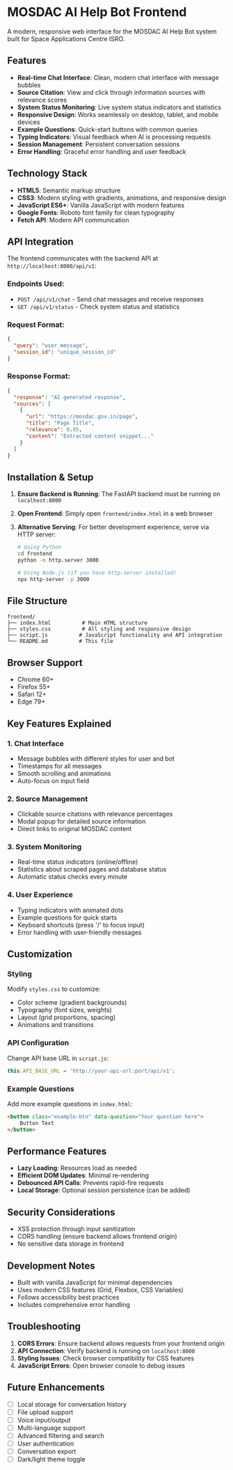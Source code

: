 # MOSDAC AI Help Bot Frontend

A modern, responsive web interface for the MOSDAC AI Help Bot system built for Space Applications Centre ISRO.

## Features

- **Real-time Chat Interface**: Clean, modern chat interface with message bubbles
- **Source Citation**: View and click through information sources with relevance scores
- **System Status Monitoring**: Live system status indicators and statistics
- **Responsive Design**: Works seamlessly on desktop, tablet, and mobile devices
- **Example Questions**: Quick-start buttons with common queries
- **Typing Indicators**: Visual feedback when AI is processing requests
- **Session Management**: Persistent conversation sessions
- **Error Handling**: Graceful error handling and user feedback

## Technology Stack

- **HTML5**: Semantic markup structure
- **CSS3**: Modern styling with gradients, animations, and responsive design
- **JavaScript ES6+**: Vanilla JavaScript with modern features
- **Google Fonts**: Roboto font family for clean typography
- **Fetch API**: Modern API communication

## API Integration

The frontend communicates with the backend API at `http://localhost:8000/api/v1`:

### Endpoints Used:
- `POST /api/v1/chat` - Send chat messages and receive responses
- `GET /api/v1/status` - Check system status and statistics

### Request Format:
```json
{
  "query": "user message",
  "session_id": "unique_session_id"
}
```

### Response Format:
```json
{
  "response": "AI generated response",
  "sources": [
    {
      "url": "https://mosdac.gov.in/page",
      "title": "Page Title",
      "relevance": 0.95,
      "content": "Extracted content snippet..."
    }
  ]
}
```

## Installation & Setup

1. **Ensure Backend is Running**: The FastAPI backend must be running on `localhost:8000`

2. **Open Frontend**: Simply open `frontend/index.html` in a web browser

3. **Alternative Serving**: For better development experience, serve via HTTP server:
   ```bash
   # Using Python
   cd frontend
   python -m http.server 3000
   
   # Using Node.js (if you have http-server installed)
   npx http-server -p 3000
   ```

## File Structure

```
frontend/
├── index.html          # Main HTML structure
├── styles.css          # All styling and responsive design
├── script.js          # JavaScript functionality and API integration
└── README.md          # This file
```

## Browser Support

- Chrome 60+
- Firefox 55+
- Safari 12+
- Edge 79+

## Key Features Explained

### 1. Chat Interface
- Message bubbles with different styles for user and bot
- Timestamps for all messages
- Smooth scrolling and animations
- Auto-focus on input field

### 2. Source Management
- Clickable source citations with relevance percentages
- Modal popup for detailed source information
- Direct links to original MOSDAC content

### 3. System Monitoring
- Real-time status indicators (online/offline)
- Statistics about scraped pages and database status
- Automatic status checks every minute

### 4. User Experience
- Typing indicators with animated dots
- Example questions for quick starts
- Keyboard shortcuts (press '/' to focus input)
- Error handling with user-friendly messages

## Customization

### Styling
Modify `styles.css` to customize:
- Color scheme (gradient backgrounds)
- Typography (font sizes, weights)
- Layout (grid proportions, spacing)
- Animations and transitions

### API Configuration
Change API base URL in `script.js`:
```javascript
this.API_BASE_URL = 'http://your-api-url:port/api/v1';
```

### Example Questions
Add more example questions in `index.html`:
```html
<button class="example-btn" data-question="Your question here">
    Button Text
</button>
```

## Performance Features

- **Lazy Loading**: Resources load as needed
- **Efficient DOM Updates**: Minimal re-rendering
- **Debounced API Calls**: Prevents rapid-fire requests
- **Local Storage**: Optional session persistence (can be added)

## Security Considerations

- XSS protection through input sanitization
- CORS handling (ensure backend allows frontend origin)
- No sensitive data storage in frontend

## Development Notes

- Built with vanilla JavaScript for minimal dependencies
- Uses modern CSS features (Grid, Flexbox, CSS Variables)
- Follows accessibility best practices
- Includes comprehensive error handling

## Troubleshooting

1. **CORS Errors**: Ensure backend allows requests from your frontend origin
2. **API Connection**: Verify backend is running on `localhost:8000`
3. **Styling Issues**: Check browser compatibility for CSS features
4. **JavaScript Errors**: Open browser console to debug issues

## Future Enhancements

- [ ] Local storage for conversation history
- [ ] File upload support
- [ ] Voice input/output
- [ ] Multi-language support
- [ ] Advanced filtering and search
- [ ] User authentication
- [ ] Conversation export
- [ ] Dark/light theme toggle
